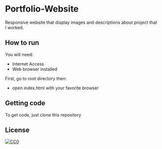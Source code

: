 # Portfolio-Website
Responsive website that display images and descriptions about project that I worked.

## How to run ##

You will need:

- Internet Access
- Web browser installed

First, go to root directory then:

- open index.html with your favorite browser

## Getting code ##

To get code, just clone this repository

## License

[![CC0](https://licensebuttons.net/p/zero/1.0/88x31.png)](https://creativecommons.org/publicdomain/zero/1.0/)
